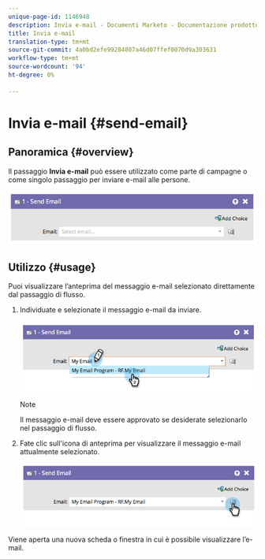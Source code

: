 ```yaml
---
unique-page-id: 1146948
description: Invia e-mail - Documenti Marketo - Documentazione prodotto
title: Invia e-mail
translation-type: tm+mt
source-git-commit: 4a0bd2efe99284807a46d07ffef0070d9a303631
workflow-type: tm+mt
source-wordcount: '94'
ht-degree: 0%

---
```



# Invia e-mail {#send-email}

## Panoramica {#overview}

Il passaggio **Invia e-mail** può essere utilizzato come parte di campagne o come singolo passaggio per inviare e-mail alle persone.

![](assets/image2014-9-22-10-3a8-3a11.png)

## Utilizzo {#usage}

Puoi visualizzare l’anteprima del messaggio e-mail selezionato direttamente dal passaggio di flusso.

1. Individuate e selezionate il messaggio e-mail da inviare.

   ![](assets/image2014-9-22-10-3a8-3a15.png)

   >[!NOTE]
   >
   >Il messaggio e-mail deve essere approvato se desiderate selezionarlo nel passaggio di flusso.

1. Fate clic sull&#39;icona di anteprima per visualizzare il messaggio e-mail attualmente selezionato.

   ![](assets/image2014-9-22-10-3a8-3a22.png)

Viene aperta una nuova scheda o finestra in cui è possibile visualizzare l’e-mail.
